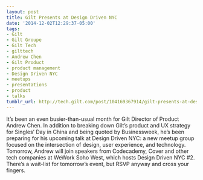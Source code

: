 ```yaml
---
layout: post
title: Gilt Presents at Design Driven NYC
date: '2014-12-02T12:29:37-05:00'
tags:
- Gilt
- Gilt Groupe
- Gilt Tech
- gilttech
- Andrew Chen
- Gilt Product
- product management
- Design Driven NYC
- meetups
- presentations
- product
- talks
tumblr_url: http://tech.gilt.com/post/104169367914/gilt-presents-at-design-driven-nyc
---
```


It’s been an even busier-than-usual month for Gilt Director of Product Andrew Chen. In addition to breaking down Gilt’s product and UX strategy for Singles’ Day in China and being quoted by Businessweek, he’s been preparing for his upcoming talk at Design Driven NYC: a new meetup group focused on the intersection of design, user experience, and technology. Tomorrow, Andrew will join speakers from Codecademy, Cover and other tech companies at WeWork Soho West, which hosts Design Driven NYC #2. There’s a wait-list for tomorrow’s event, but RSVP anyway and cross your fingers.
